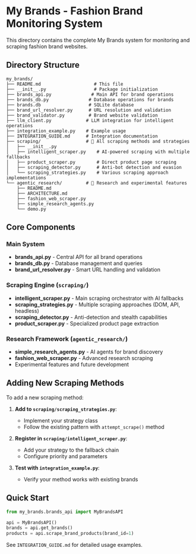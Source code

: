 # My Brands - Fashion Brand Monitoring System

This directory contains the complete My Brands system for monitoring and scraping fashion brand websites.

## Directory Structure

```
my_brands/
├── README.md                    # This file
├── __init__.py                  # Package initialization
├── brands_api.py               # Main API for brand operations
├── brands_db.py               # Database operations for brands
├── brands.db                  # SQLite database
├── brand_url_resolver.py      # URL resolution and validation
├── brand_validator.py         # Brand website validation
├── llm_client.py             # LLM integration for intelligent operations
├── integration_example.py    # Example usage
├── INTEGRATION_GUIDE.md      # Integration documentation
├── scraping/                 # 🔧 All scraping methods and strategies
│   ├── __init__.py
│   ├── intelligent_scraper.py    # AI-powered scraping with multiple fallbacks
│   ├── product_scraper.py        # Direct product page scraping
│   ├── scraping_detector.py      # Anti-bot detection and evasion
│   └── scraping_strategies.py    # Various scraping approach implementations
└── agentic_research/         # 🤖 Research and experimental features
    ├── README.md
    ├── ARCHITECTURE.md
    ├── fashion_web_scraper.py
    ├── simple_research_agents.py
    └── demo.py
```

## Core Components

### Main System
- **brands_api.py** - Central API for all brand operations
- **brands_db.py** - Database management and queries
- **brand_url_resolver.py** - Smart URL handling and validation

### Scraping Engine (`scraping/`)
- **intelligent_scraper.py** - Main scraping orchestrator with AI fallbacks
- **scraping_strategies.py** - Multiple scraping approaches (DOM, API, headless)
- **scraping_detector.py** - Anti-detection and stealth capabilities
- **product_scraper.py** - Specialized product page extraction

### Research Framework (`agentic_research/`)
- **simple_research_agents.py** - AI agents for brand discovery
- **fashion_web_scraper.py** - Advanced research scraping
- Experimental features and future development

## Adding New Scraping Methods

To add a new scraping method:

1. **Add to `scraping/scraping_strategies.py`**:
   - Implement your strategy class
   - Follow the existing pattern with `attempt_scrape()` method

2. **Register in `scraping/intelligent_scraper.py`**:
   - Add your strategy to the fallback chain
   - Configure priority and parameters

3. **Test with `integration_example.py`**:
   - Verify your method works with existing brands

## Quick Start

```python
from my_brands.brands_api import MyBrandsAPI

api = MyBrandsAPI()
brands = api.get_brands()
products = api.scrape_brand_products(brand_id=1)
```

See `INTEGRATION_GUIDE.md` for detailed usage examples.